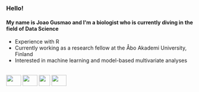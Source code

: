 ### Hello!
#### My name is Joao Gusmao and I'm a biologist who is currently diving in the field of Data Science
* Experience with R
* Currently working as a research fellow at the Åbo Akademi University, Finland
* Interested in machine learning and model-based multivariate analyses

<div style="display: inline_block"><br>
  <img align="center" height="30" width="40" src="https://www.r-project.org/logo/Rlogo.svg">
  <img align="center" height="30" width="40" src="https://d33wubrfki0l68.cloudfront.net/dd8ddc34fe29a71c81183dbe3436cfabbb540e44/b7152/assets/img/rstudio-ball.svg">
  <img align="center" height="30" width="30" src="https://upload.wikimedia.org/wikipedia/commons/c/c3/Python-logo-notext.svg">
  <img align="center" height="30" width="40" src="https://upload.wikimedia.org/wikipedia/commons/3/38/Jupyter_logo.svg">
</div>
